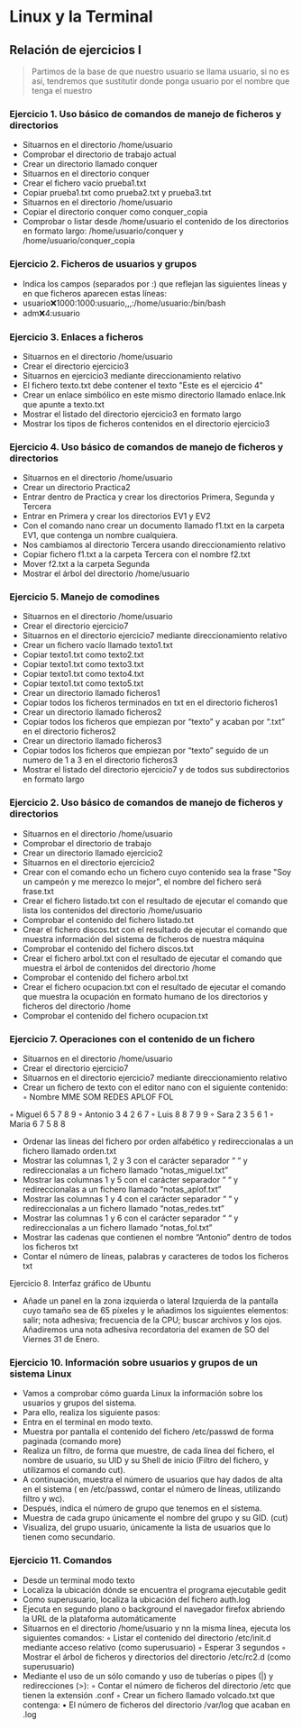 # Linux y la Terminal

## Relación de ejercicios I

> Partimos de la base de que nuestro usuario se llama usuario, si no es así, tendremos que sustitutir donde ponga usuario por el nombre que tenga el nuestro

### Ejercicio 1. Uso básico de comandos de manejo de ficheros y directorios
- Situarnos en el directorio /home/usuario
- Comprobar el directorio de trabajo actual
- Crear un directorio llamado conquer
- Situarnos en el directorio conquer
- Crear el fichero vacío prueba1.txt
- Copiar prueba1.txt como prueba2.txt y prueba3.txt
- Situarnos en el directorio /home/usuario
- Copiar el directorio conquer como conquer_copia
- Comprobar o listar desde /home/usuario el contenido de los directorios en formato largo: /home/usuario/conquer y /home/usuario/conquer_copia

### Ejercicio 2. Ficheros de usuarios y grupos
- Indica los campos (separados por :) que reflejan las siguientes líneas y en que ficheros aparecen estas líneas:
- usuario:x:1000:1000:usuario,,,:/home/usuario:/bin/bash
- adm:x:4:usuario

### Ejercicio 3. Enlaces a ficheros
- Situarnos en el directorio /home/usuario
- Crear el directorio ejercicio3
- Situarnos en ejercicio3 mediante direccionamiento relativo
- El fichero texto.txt debe contener el texto "Este es el ejercicio 4"
- Crear un enlace simbólico en este mismo directorio llamado enlace.lnk que apunte a texto.txt
- Mostrar el listado del directorio ejercicio3 en formato largo
- Mostrar los tipos de ficheros contenidos en el directorio ejercicio3

### Ejercicio 4. Uso básico de comandos de manejo de ficheros y directorios
- Situarnos en el directorio /home/usuario
- Crear un directorio Practica2
- Entrar dentro de Practica y crear los directorios Primera, Segunda y Tercera
- Entrar en Primera y crear los directorios EV1 y EV2
- Con el comando nano crear un documento llamado f1.txt en la carpeta EV1, que contenga un nombre cualquiera.
- Nos cambiamos al directorio Tercera usando direccionamiento relativo
- Copiar fichero f1.txt a la carpeta Tercera con el nombre f2.txt
- Mover f2.txt a la carpeta Segunda
- Mostrar el árbol del directorio /home/usuario

### Ejercicio 5. Manejo de comodines
- Situarnos en el directorio /home/usuario
- Crear el directorio ejercicio7
- Situarnos en el directorio ejercicio7 mediante direccionamiento relativo
- Crear un fichero vacío llamado texto1.txt
- Copiar texto1.txt como texto2.txt
- Copiar texto1.txt como texto3.txt
- Copiar texto1.txt como texto4.txt
- Copiar texto1.txt como texto5.txt
- Crear un directorio llamado ficheros1
- Copiar todos los ficheros terminados en txt en el directorio ficheros1
- Crear un directorio llamado ficheros2
- Copiar todos los ficheros que empiezan por “texto” y acaban por “.txt” en el directorio ficheros2
- Crear un directorio llamado ficheros3
- Copiar todos los ficheros que empiezan por “texto” seguido de un numero de 1 a 3 en el directorio ficheros3
- Mostrar el listado del directorio ejercicio7 y de todos sus subdirectorios en formato largo







### Ejercicio 2. Uso básico de comandos de manejo de ficheros y directorios
- Situarnos en el directorio /home/usuario
- Comprobar el directorio de trabajo
- Crear un directorio llamado ejercicio2
- Situarnos en el directorio ejercicio2
- Crear con el comando echo un fichero cuyo contenido sea la frase "Soy un campeón y me merezco lo mejor", el nombre del fichero será frase.txt
- Crear el fichero listado.txt con el resultado de ejecutar el comando que lista los contenidos del directorio /home/usuario
- Comprobar el contenido del fichero listado.txt
- Crear el fichero discos.txt con el resultado de ejecutar el comando que muestra información del sistema de ficheros de nuestra máquina
- Comprobar el contenido del fichero discos.txt
- Crear el fichero arbol.txt con el resultado de ejecutar el comando que muestra el árbol de contenidos del directorio /home
- Comprobar el contenido del fichero arbol.txt
- Crear el fichero ocupacion.txt con el resultado de ejecutar el comando que muestra la ocupación en formato humano de los directorios y ficheros del directorio /home
- Comprobar el contenido del fichero ocupacion.txt









### Ejercicio 7. Operaciones con el contenido de un fichero
- Situarnos en el directorio /home/usuario
- Crear el directorio ejercicio7
- Situarnos en el directorio ejercicio7 mediante direccionamiento relativo
- Crear un fichero de texto con el editor nano con el siguiente contenido:
◦	Nombre MME SOM REDES APLOF FOL

◦	Miguel 6 5 7 8 9
◦	Antonio 3 4 2 6 7
◦	Luis 8 8 7 9 9
◦	Sara 2 3 5 6 1
◦	Maria 6 7 5 8 8
- Ordenar las lineas del fichero por orden alfabético y redireccionalas a un fichero llamado orden.txt
- Mostrar las columnas 1, 2 y 3 con el carácter separador “ “ y redireccionalas a un fichero llamado “notas_miguel.txt”
- Mostrar las columnas 1 y 5 con el carácter separador “ “ y redireccionalas a un fichero llamado “notas_aplof.txt”
- Mostrar las columnas 1 y 4 con el carácter separador “ “ y redireccionalas a un fichero llamado “notas_redes.txt”
- Mostrar las columnas 1 y 6 con el carácter separador “ “ y redireccionalas a un fichero llamado “notas_fol.txt”
- Mostrar las cadenas que contienen el nombre “Antonio” dentro de todos los ficheros txt
- Contar el número de líneas, palabras y caracteres de todos los ficheros txt

Ejercicio 8. Interfaz gráfico de Ubuntu
- Añade un panel en la zona izquierda o lateral Izquierda de la pantalla cuyo tamaño sea de 65 píxeles y le añadimos los siguientes elementos: salir; nota adhesiva; frecuencia de la CPU; buscar archivos y los ojos. Añadiremos una nota adhesiva recordatoria del examen de SO del Viernes 31 de Enero.


### Ejercicio 10. Información sobre usuarios y grupos de un sistema Linux
- Vamos a comprobar cómo guarda Linux la información sobre los usuarios y grupos del sistema.
- Para ello, realiza los siguiente pasos:
- Entra en el terminal en modo texto.
- Muestra por pantalla el contenido del fichero /etc/passwd de forma paginada (comando
more)
- Realiza un filtro, de forma que muestre, de cada línea del fichero, el nombre de usuario, su UID y su Shell de inicio (Filtro del fichero, y utilizamos el comando cut).
- A continuación, muestra el número de usuarios que hay dados de alta en el sistema
( en /etc/passwd, contar el número de líneas, utilizando filtro y wc).
- Después, indica el número de grupo que tenemos en el sistema.
- Muestra de cada grupo únicamente el nombre del grupo y su GID. (cut)
- Visualiza, del grupo usuario, únicamente la lista de usuarios que lo tienen como secundario.

### Ejercicio 11. Comandos
- Desde un terminal modo texto
- Localiza la ubicación dónde se encuentra el programa ejecutable gedit
- Como superusuario, localiza la ubicación del fichero auth.log
- Ejecuta en segundo plano o background el navegador firefox abriendo la URL de la plataforma automáticamente
- Situarnos en el directorio /home/usuario y nn la misma línea, ejecuta los siguientes comandos:
◦	Listar el contenido del directorio /etc/init.d mediante acceso relativo (como superusuario)
◦	Esperar 3 segundos
◦	Mostrar el árbol de ficheros y directorios del directorio /etc/rc2.d (como superusuario)
- Mediante el uso de un sólo comando y uso de tuberías o pipes (|) y redirecciones (>):
◦	Contar el número de ficheros del directorio /etc que tienen la extensión .conf
◦	Crear un fichero llamado volcado.txt que contenga:
▪	El número de ficheros del directorio /var/log que acaban en .log

